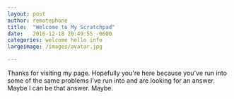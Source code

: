 ```yaml
---
layout: post
author: remotephone
title:  "Welcome to My Scratchpad"
date:   2016-12-18 20:49:55 -0600
categories: welcome hello info 
largeimage: /images/avatar.jpg

---
```


Thanks for visiting my page. Hopefully you're here because you've run into some of the same problems I've run into and are looking for an answer. Maybe I can be that answer. Maybe. 
 

[jekyll-docs]: http://jekyllrb.com/docs/home
[jekyll-gh]:   https://github.com/jekyll/jekyll
[jekyll-talk]: https://talk.jekyllrb.com/
